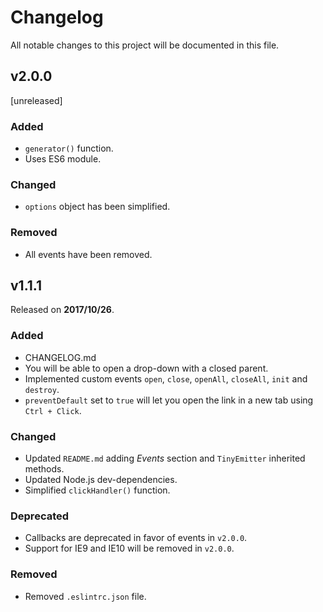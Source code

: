 # Changelog

All notable changes to this project will be documented in this file.

## v2.0.0 

[unreleased]

### Added

- `generator()` function.
- Uses ES6 module.

### Changed

- `options` object has been simplified.

### Removed

- All events have been removed.

## v1.1.1

Released on **2017/10/26**.

### Added

- CHANGELOG.md
- You will be able to open a drop-down with a closed parent.
- Implemented custom events `open`, `close`, `openAll`, `closeAll`, `init` and `destroy`.
- `preventDefault` set to `true` will let you open the link in a new tab using `Ctrl + Click`.

### Changed

- Updated `README.md` adding *Events* section and `TinyEmitter` inherited methods.
- Updated Node.js dev-dependencies.
- Simplified `clickHandler()` function. 

### Deprecated

- Callbacks are deprecated in favor of events in `v2.0.0`.
- Support for IE9 and IE10 will be removed in `v2.0.0`.

### Removed

- Removed `.eslintrc.json` file.
